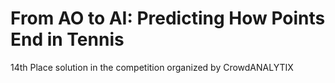 # From AO to AI: Predicting How Points End in Tennis
14th Place solution in the competition organized by CrowdANALYTIX
